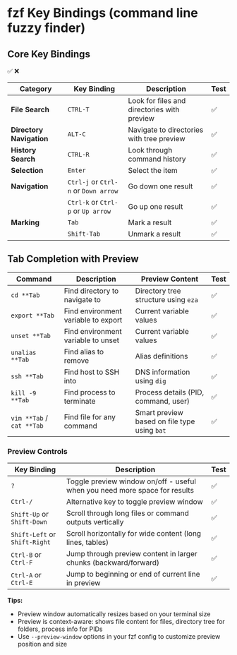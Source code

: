 # fzf Key Bindings (command line fuzzy finder)

## Core Key Bindings

✅
❌

| Category | Key Binding | Description | Test |
|-----------|-------------|-------------|------|
| **File Search** | `CTRL-T` | Look for files and directories with preview | ✅ |
| **Directory Navigation** | `ALT-C` | Navigate to directories with tree preview | ✅ |
| **History Search** | `CTRL-R` | Look through command history | ✅ |
| **Selection** | `Enter` | Select the item | ✅ |
| **Navigation** | `Ctrl-j` or `Ctrl-n` or `Down arrow` | Go down one result | ✅ |
|  | `Ctrl-k` or `Ctrl-p` or `Up arrow` | Go up one result | ✅ |
| **Marking** | `Tab` | Mark a result | ✅ |
|  | `Shift-Tab` | Unmark a result | ✅ |

## Tab Completion with Preview

| Command | Description | Preview Content | Test |
|---------|-------------|-----------------|------|
| `cd **Tab` | Find directory to navigate to | Directory tree structure using `eza` | ✅ |
| `export **Tab` | Find environment variable to export | Current variable values | ✅ |
| `unset **Tab` | Find environment variable to unset | Current variable values | ✅ |
| `unalias **Tab` | Find alias to remove | Alias definitions | ✅ |
| `ssh **Tab` | Find host to SSH into | DNS information using `dig` | ✅ |
| `kill -9 **Tab` | Find process to terminate | Process details (PID, command, user) | ✅ |
| `vim **Tab` / `cat **Tab` | Find file for any command | Smart preview based on file type using `bat` | ✅ |

### Preview Controls

| Key Binding | Description | Test |
|-------------|-------------|------|
| `?` | Toggle preview window on/off - useful when you need more space for results | ✅ |
| `Ctrl-/` | Alternative key to toggle preview window | ✅ |
| `Shift-Up` or `Shift-Down` | Scroll through long files or command outputs vertically | ✅ |
| `Shift-Left` or `Shift-Right` | Scroll horizontally for wide content (long lines, tables) | ✅ |
| `Ctrl-B` or `Ctrl-F` | Jump through preview content in larger chunks (backward/forward) | ✅ |
| `Ctrl-A` or `Ctrl-E` | Jump to beginning or end of current line in preview | ✅ |

**Tips:**
- Preview window automatically resizes based on your terminal size
- Preview is context-aware: shows file content for files, directory tree for folders, process info for PIDs
- Use `--preview-window` options in your fzf config to customize preview position and size
